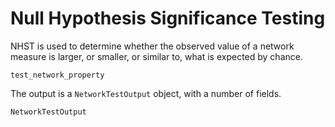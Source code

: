 # Null Hypothesis Significance Testing

NHST is used to determine whether the observed value of a network measure is
larger, or smaller, or similar to, what is expected by chance.

~~~@docs
test_network_property
~~~

The output is a `NetworkTestOutput` object, with a number of fields.

~~~@docs
NetworkTestOutput
~~~
